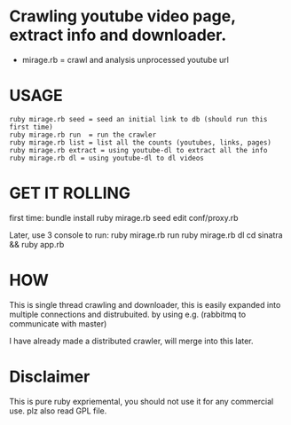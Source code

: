 Crawling youtube video page, extract info and downloader.
==========================================================

* mirage.rb = crawl and analysis unprocessed youtube url

USAGE
=====
    ruby mirage.rb seed = seed an initial link to db (should run this first time)
    ruby mirage.rb run  = run the crawler
    ruby mirage.rb list = list all the counts (youtubes, links, pages)
    ruby mirage.rb extract = using youtube-dl to extract all the info
    ruby mirage.rb dl = using youtube-dl to dl videos

GET IT ROLLING
==============
first time:
    bundle install
    ruby mirage.rb seed
    edit conf/proxy.rb
    
Later, use 3 console to run:
    ruby mirage.rb run
    ruby mirage.rb dl
    cd sinatra && ruby app.rb

HOW
===
This is single thread crawling and downloader, this is easily expanded into multiple connections and distrubuited. by using e.g. (rabbitmq to communicate with master)

I have already made a distributed crawler, will merge into this later.

Disclaimer
==========
This is pure ruby expriemental, you should not use it for any commercial use. plz also read GPL file.
